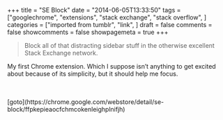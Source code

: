 +++
title = "SE Block"
date = "2014-06-05T13:33:50"
tags = ["googlechrome", "extensions", "stack exchange", "stack overflow", ]
categories = ["imported from tumblr", "link", ]
draft = false
comments = false
showcomments = false
showpagemeta = true
+++

<blockquote class="link_og_blockquote">Block all of that distracting sidebar stuff in the otherwise excellent Stack Exchange network.</blockquote>

<p>My first Chrome extension. Which I suppose isn&rsquo;t anything to get excited about because of its simplicity, but it should help me focus.</p><br /><br />[goto](https://chrome.google.com/webstore/detail/se-block/ffpkepieaocfchmcokenleighplnifjh)